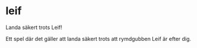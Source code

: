 # leif
Landa säkert trots Leif!

Ett spel där det gäller att landa säkert trots att rymdgubben Leif är efter dig.
